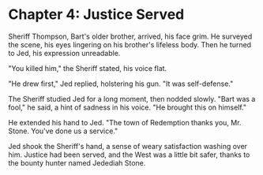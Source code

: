 # Chapter 4: Justice Served

Sheriff Thompson, Bart's older brother, arrived, his face grim.  He surveyed the scene, his eyes lingering on his brother's lifeless body.  Then he turned to Jed, his expression unreadable.

"You killed him," the Sheriff stated, his voice flat.

"He drew first," Jed replied, holstering his gun.  "It was self-defense."

The Sheriff studied Jed for a long moment, then nodded slowly.  "Bart was a fool," he said, a hint of sadness in his voice.  "He brought this on himself."

He extended his hand to Jed.  "The town of Redemption thanks you, Mr. Stone.  You've done us a service."

Jed shook the Sheriff's hand, a sense of weary satisfaction washing over him.  Justice had been served, and the West was a little bit safer, thanks to the bounty hunter named Jedediah Stone.
